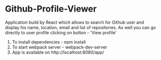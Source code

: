 # Github-Profile-Viewer
Application build by React which allows to search for Github user and display his name, location, email and list of repositories. As well you can go directly to user profile clicking on button - 'View profile'

1) To install dependencies - npm install 
2) To start webpack server - webpack-dev-server 
3) App is available on http://localhost:8080/app/ 
